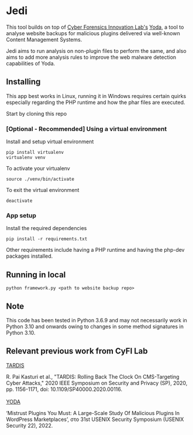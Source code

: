 # Jedi

This tool builds on top of [Cyber Forensics Innovation Lab's](https://cyfi.ece.gatech.edu/) [Yoda](https://github.com/CyFI-Lab-Public/YODA), a tool to analyse website backups for malicious plugins delivered via well-known Content Management Systems.

Jedi aims to run analysis on non-plugin files to perform the same, and also aims to add more analysis rules to improve the web malware detection capabilities of Yoda.

## Installing

This app best works in Linux, running it in Windows requires certain quirks especially regarding the PHP runtime and how the phar files are executed.

Start by cloning this repo

### [Optional - Recommended] Using a virtual environment

Install and setup virtual environment

```
pip install virtualenv
virtualenv venv
```

To activate your virtualenv

```
source ./venv/bin/activate
```

To exit the virtual environment

```
deactivate
```

### App setup

Install the required dependencies

```
pip install -r requirements.txt
```

Other requirements include having a PHP runtime and having the php-dev packages installed.

## Running in local

```
python framework.py <path to website backup repo>
```

## Note
This code has been tested in Python 3.6.9 and may not necessarily work in Python 3.10 and onwards owing to changes in some method signatures in Python 3.10.

## Relevant previous work from CyFI Lab
[TARDIS](https://ieeexplore.ieee.org/document/9152609)

R. Pai Kasturi et al., "TARDIS: Rolling Back The Clock On CMS-Targeting Cyber Attacks," 2020 IEEE Symposium on Security and Privacy (SP), 2020, pp. 1156-1171, doi: 10.1109/SP40000.2020.00116.
<br></br>
[YODA](https://www.usenix.org/conference/usenixsecurity22/presentation/kasturi)

‘Mistrust Plugins You Must: A Large-Scale Study Of Malicious Plugins In WordPress Marketplaces’, στο 31st USENIX Security Symposium (USENIX Security 22), 2022.
